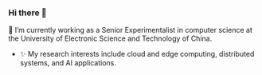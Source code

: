 ### Hi there 👋

🔭 I’m currently working as a Senior Experimentalist in computer science at the University of Electronic Science and Technology of China.
- ✨ My research interests include cloud and edge computing, distributed systems, and AI applications.

<!--
**zhanwenhan/zhanwenhan** is a ✨ _special_ ✨ repository because its `README.md` (this file) appears on your GitHub profile.

Here are some ideas to get you started:

- 🔭 I’m currently working on ...
- 🌱 I’m currently learning ...
- 👯 I’m looking to collaborate on ...
- 🤔 I’m looking for help with ...
- 💬 Ask me about ...
- 📫 How to reach me: ...
- 😄 Pronouns: ...
- ⚡ Fun fact: ...
-->
